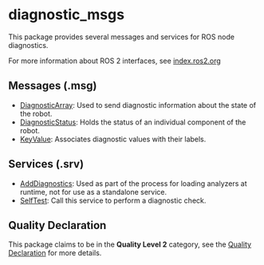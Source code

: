 # diagnostic_msgs

This package provides several messages and services for ROS node diagnostics.

For more information about ROS 2 interfaces, see [index.ros2.org](https://index.ros.org/doc/ros2/Concepts/About-ROS-Interfaces/)

## Messages (.msg)
* [DiagnosticArray](msg/DiagnosticArray.msg): Used to send diagnostic information about the state of the robot.
* [DiagnosticStatus](msg/DiagnosticStatus.msg): Holds the status of an individual component of the robot.
* [KeyValue](msg/KeyValue.msg): Associates diagnostic values with their labels.

## Services (.srv)
* [AddDiagnostics](srv/AddDiagnostics.srv): Used as part of the process for loading analyzers at runtime, not for use as a standalone service.
* [SelfTest](srv/SelfTest.srv): Call this service to perform a diagnostic check.

## Quality Declaration
This package claims to be in the **Quality Level 2** category, see the [Quality Declaration](QUALITY_DECLARATION.md) for more details.
